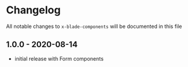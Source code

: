 # Changelog

All notable changes to `x-blade-components` will be documented in this file

## 1.0.0 - 2020-08-14

- initial release with Form components
